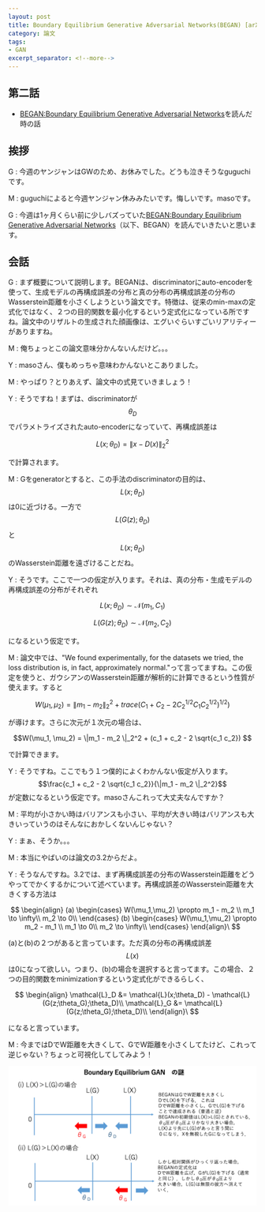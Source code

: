```yaml
---
layout: post
title: Boundary Equilibrium Generative Adversarial Networks(BEGAN) [arXiv:1703.10717]
category: 論文
tags:
- GAN
excerpt_separator: <!--more-->
---
```


## 第二話

- [BEGAN:Boundary Equilibrium Generative Adversarial Networks](https://arxiv.org/abs/1703.10717)を読んだ時の話

<!--more-->

## 挨拶
G : 今週のヤンジャンはGWのため、お休みでした。どうも泣きそうなguguchiです。

M : guguchiによると今週ヤンジャン休みみたいです。悔しいです。masoです。

G : 今週は1ヶ月くらい前に少しバズっていた[BEGAN:Boundary Equilibrium Generative Adversarial Networks](https://arxiv.org/abs/1703.10717)（以下、BEGAN）を読んでいきたいと思います。

## 会話

G : まず概要について説明します。BEGANは、discriminatorにauto-encoderを使って、生成モデルの再構成誤差の分布と真の分布の再構成誤差の分布のWasserstein距離を小さくしようという論文です。特徴は、従来のmin-maxの定式化ではなく、２つの目的関数を最小化するという定式化になっている所ですね。論文中のリザルトの生成された顔画像は、エグいぐらいすごいリアリティーがありますね。

M : 俺ちょっとこの論文意味分かんないんだけど。。。

Y : masoさん、僕もめっちゃ意味わかんないとこありました。

M : やっぱり？とりあえず、論文中の式見ていきましょう！

Y : そうですね！まずは、discriminatorが$$\theta_D$$でパラメトライズされたauto-encoderになっていて、再構成誤差は

$$ L(x; \theta_D) = \|x - D(x)\|^2_2$$ 

で計算されます。

M : Gをgeneratorとすると、この手法のdiscriminatorの目的は、$$ L(x; \theta_D) $$は0に近づける。一方で$$ L(G(z); \theta_D)$$と$$ L(x; \theta_D) $$のWasserstein距離を遠ざけることだね。

Y : そうです。ここで一つの仮定が入ります。それは、真の分布・生成モデルの再構成誤差の分布がそれぞれ

$$ L(x; \theta_D) \sim  \mathcal{N}(m_1 , C_1) $$ 

$$ L(G(z) ; \theta_D) \sim  \mathcal{N}(m_2 , C_2) $$ 

になるという仮定です。

M : 論文中では、"We found experimentally, for the datasets we tried, the loss distribution is, in fact, approximately normal."って言ってますね。この仮定を使うと、ガウシアンのWasserstein距離が解析的に計算できるという性質が使えます。すると

$$W(\mu_1, \mu_2) = \|m_1 - m_2 \|_2^2  + trace(C_1 + C_2 - 2C_2^{1/2} C_1 C_2^{1/2})^{1/2}) $$ 

が導けます。さらに次元が１次元の場合は、

$$W(\mu_1, \mu_2) = \|m_1 - m_2 \|_2^2  + (c_1 + c_2 - 2 \sqrt{c_1 c_2})  $$ 

で計算できます。

Y : そうですね。ここでもう１つ僕的によくわかんない仮定が入ります。$$\frac{c_1 + c_2 - 2 \sqrt{c_1 c_2}}{\|m_1 - m_2 \|_2^2}$$が定数になるという仮定です。masoさんこれって大丈夫なんですか？

M : 平均が小さかい時はバリアンスも小さい、平均が大きい時はバリアンスも大きいっていうのはそんなにおかしくないんじゃない？

Y : まぁ、そうか。。。

M : 本当にやばいのは論文の3.2からだよ。

Y : そうなんですね。3.2では、まず再構成誤差の分布のWasserstein距離をどうやってでかくするかについて述べています。再構成誤差のWasserstein距離を大きくする方法は

$$
  \begin{align}
    (a) \begin{cases}
      W(\mu_1,\mu_2) \propto m_1 - m_2 \\
      m_1 \to \infty\\
      m_2 \to 0\\
    \end{cases}
    (b) \begin{cases}
      W(\mu_1,\mu_2) \propto m_2 - m_1 \\
      m_1 \to 0\\
      m_2 \to \infty\\
    \end{cases}
  \end{align}\
$$

(a)と(b)の２つがあると言っています。ただ真の分布の再構成誤差$$L(x)$$は0になって欲しい。つまり、(b)の場合を選択すると言ってます。この場合、２つの目的関数をminimizationするという定式化ができるらしく、

$$
  \begin{align}
    \mathcal{L}_D &= \mathcal{L}(x;\theta_D) - \mathcal{L}(G(z;\theta_G);\theta_D)\\
    \mathcal{L}_G &= \mathcal{L}(G(z;\theta_G);\theta_D)\\
  \end{align}\
$$

になると言っています。

M : 今まではDでW距離を大きくして、GでW距離を小さくしてたけど、これって逆じゃない？ちょっと可視化してしてみよう！

![image](/images/Literature_Review_allPapers.png)






